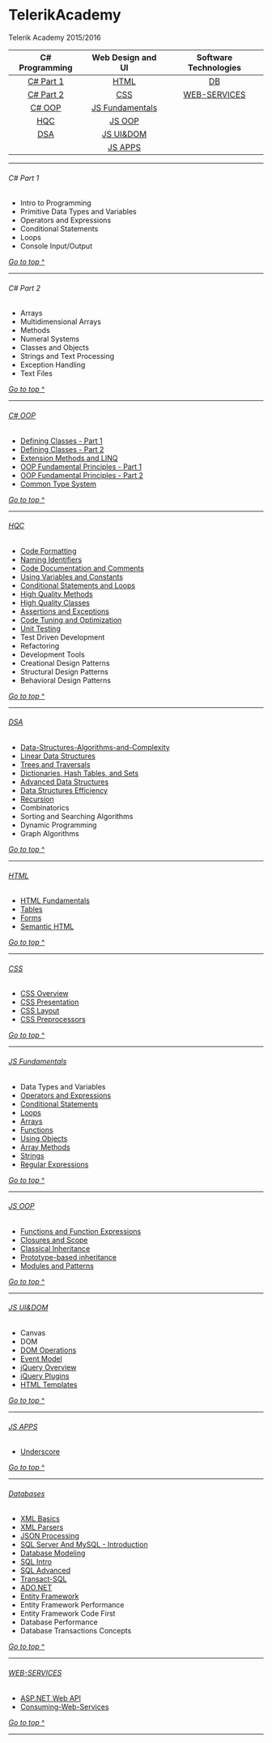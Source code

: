 # TelerikAcademy
Telerik Academy 2015/2016

| C# Programming          | Web Design and UI                   | Software Technologies             |
|:-----------------------:|:-----------------------------------:|:---------------------------------:|
| [C# Part 1](#c-part-1)  | [HTML](#html)                       | [DB](#databases)                  |
| [C# Part 2](#c-part-2)  | [CSS](#css)                         | [WEB-SERVICES](#web-services)     |
| [C# OOP](#c-oop)        | [JS Fundamentals](#js-fundamentals) |                                   |
| [HQC](#hqc)             | [JS OOP](#js-oop)                   |                                   |
| [DSA](#dsa)             | [JS UI&DOM](#js-uidom)              |                                   |
|                         | [JS APPS](#js-apps)                 |                                   |


---

###### C# Part 1
* Intro to Programming
* Primitive Data Types and Variables
* Operators and Expressions
* Conditional Statements
* Loops
* Console Input/Output

[*Go to top* ^](#telerikacademy)

---

###### C# Part 2
* Arrays
* Multidimensional Arrays
* Methods
* Numeral Systems
* Classes and Objects
* Strings and Text Processing
* Exception Handling
* Text Files

[*Go to top* ^](#telerikacademy)

---

###### [C# OOP](Homeworks/C%23-OOP)
* [Defining Classes - Part 1](Homeworks/C%23-OOP/HW_01_DefiningClassesPart1)
* [Defining Classes - Part 2](Homeworks/C%23-OOP/HW_02_DefiningClassesPart2)
* [Extension Methods and LINQ](Homeworks/C%23-OOP/HW_03_ExtensionMethodsDelegatesLambdaLINQ)
* [OOP Fundamental Principles - Part 1](Homeworks/C%23-OOP/HW_04_OOP_Principles%20_Part1)
* [OOP Fundamental Principles - Part 2](Homeworks/C%23-OOP/HW_05_OPP_Principles_Part2)
* [Common Type System](Homeworks/C%23-OOP/HW_06_CommonTypeSystem)

[*Go to top* ^](#telerikacademy)

---

###### [HQC](Homeworks/High%20Quality%20Code)
* [Code Formatting](Homeworks/High%20Quality%20Code/02.%20Code%20Formatting)
* [Naming Identifiers](Homeworks/High%20Quality%20Code/03.%20Naming%20Identifiers)
* [Code Documentation and Comments](Homeworks/High%20Quality%20Code/04.%20Code%20Documentation%20and%20Comments)
* [Using Variables and Constants](Homeworks/High%20Quality%20Code/05.%20Variables%2C%20Data%2C%20Expressions%20and%20Constants)
* [Conditional Statements and Loops](Homeworks/High%20Quality%20Code/06.%20Control%20Flow%2C%20Conditional%20Statements%20and%20Loops)
* [High Quality Methods](Homeworks/High%20Quality%20Code/07.%20High-quality%20Methods)
* [High Quality Classes](Homeworks/High%20Quality%20Code/08.%20High-quality%20Classes)
* [Assertions and Exceptions](Homeworks/High%20Quality%20Code/09.%20Defensive%20Programming%20and%20Exceptions)
* [Code Tuning and Optimization](Homeworks/High%20Quality%20Code/10.%20Code%20Tuning%20and%20Optimization)
* [Unit Testing](Homeworks/High%20Quality%20Code/11.%20Unit%20Testing)
* Test Driven Development
* Refactoring
* Development Tools
* Creational Design Patterns
* Structural Design Patterns
* Behavioral Design Patterns

[*Go to top* ^](#telerikacademy)

---

###### [DSA](Homeworks/Data%20Structures%20and%20Algorithms)
* [Data-Structures-Algorithms-and-Complexity](Homeworks/Data%20Structures%20and%20Algorithms/01.%20Data-Structures-Algorithms-and-Complexity)
* [Linear Data Structures](Homeworks/Data%20Structures%20and%20Algorithms/02.%20Linear-Data-Structures)
* [Trees and Traversals](Homeworks/Data%20Structures%20and%20Algorithms/03.%20Trees-and-Traversals)
* [Dictionaries, Hash Tables, and Sets](Homeworks/Data%20Structures%20and%20Algorithms/04.%20Dictionaries-Hash-Tables-and-Sets)
* [Advanced Data Structures](Homeworks/Data%20Structures%20and%20Algorithms/05.%20Advanced-Data-Structures)
* [Data Structures Efficiency](Homeworks/Data%20Structures%20and%20Algorithms/06.%20Data-Structure-Efficiency)
* [Recursion](Homeworks/Data%20Structures%20and%20Algorithms/07.%20Recursion)
* Combinatorics
* Sorting and Searching Algorithms
* Dynamic Programming
* Graph Algorithms

[*Go to top* ^](#telerikacademy)

---

###### [HTML](Homeworks/HTML)
* [HTML Fundamentals](Homeworks/HTML/HW_01_HTMLFundamentals)
* [Tables](Homeworks/HTML/HW_02_HTMLTables)
* [Forms](Homeworks/HTML/HW_03_HTMLFormsAndFrames)
* [Semantic HTML](Homeworks/HTML/HW_04_SemanticHTML)

[*Go to top* ^](#telerikacademy)

---

###### [CSS](Homeworks/CSS)
* [CSS Overview](Homeworks/CSS/HW_01_CSS_Overview)
* [CSS Presentation](Homeworks/CSS/HW_02_CSS_Presentation)
* [CSS Layout](Homeworks/CSS/HW_03_CSS_Layout)
* [CSS Preprocessors](Homeworks/CSS/HW_04_CSS_LESS)

[*Go to top* ^](#telerikacademy)

---

###### [JS Fundamentals](Homeworks/JS-Fundamentals)
* Data Types and Variables
* [Operators and Expressions](Homeworks/JS-Fundamentals/HW_02_OperatorsAndExpressions)
* [Conditional Statements](Homeworks/JS-Fundamentals/HW_03_ConditionalStatements)
* [Loops](Homeworks/JS-Fundamentals/HW_04_Loops)
* [Arrays](Homeworks/JS-Fundamentals/HW_05_Arrays)
* [Functions](Homeworks/JS-Fundamentals/HW_06_Functions)
* [Using Objects](Homeworks/JS-Fundamentals/HW_07_UsingObjects)
* [Array Methods](Homeworks/JS-Fundamentals/HW_08_ArrayMethods)
* [Strings](Homeworks/JS-Fundamentals/HW_09_Strings)
* [Regular Expressions](Homeworks/JS-Fundamentals/HW_10_RegularExpressions)

[*Go to top* ^](#telerikacademy)

---

###### [JS OOP](Homeworks/JS-OOP)
* [Functions and Function Expressions](Homeworks/JS-OOP/Functions%20And%20Function%20Expressions)
* [Closures and Scope](Homeworks/JS-OOP/Scopes%20and%20Closures)
* [Classical Inheritance](Homeworks/JS-OOP/Classical%20Inheritance)
* [Prototype-based inheritance](Homeworks/JS-OOP/Prototypal%20Inheritance)
* [Modules and Patterns](Homeworks/JS-OOP/Modules%20and%20Patterns)

[*Go to top* ^](#telerikacademy)

---

###### [JS UI&DOM](Homeworks/JS-UI%26DOM)
* Canvas
* DOM
* [DOM Operations](Homeworks/JS-UI%26DOM/DOM%20Operations)
* [Event Model](Homeworks/JS-UI%26DOM/Event%20Model)
* [jQuery Overview](Homeworks/JS-UI%26DOM/jQuery%20Overview)
* [jQuery Plugins](Homeworks/JS-UI%26DOM/jQuery%20Plugins)
* [HTML Templates](Homeworks/JS-UI%26DOM/HTML%20Templates)

[*Go to top* ^](#telerikacademy)

---

###### [JS APPS](Homeworks/JS-APPS)
* [Underscore](Homeworks/JS-APPS/Underscore)

[*Go to top* ^](#telerikacademy)


---

###### [Databases](Homeworks/Databases)
* [XML Basics](Homeworks/Databases/XML-Basics)
* [XML Parsers](Homeworks/Databases/XML-Processing)
* [JSON Processing](Homeworks/Databases/JSON-Processing)
* [SQL Server And MySQL - Introduction](Homeworks/Databases/DBS%20-%20Overview)
* [Database Modeling](Homeworks/Databases/DB-Modelling)
* [SQL Intro](Homeworks/DB/SQL-Intro)
* [SQL Advanced](Homeworks/Databases/Advanced%20SQL)
* [Transact-SQL](Homeworks/Databases/TransactSQL)
* [ADO.NET](Homeworks/Databases/ADO.NET)
* [Entity Framework](Homeworks/Databases/EntityFramework)
* Entity Framework Performance
* Entity Framework Code First
* Database Performance
* Database Transactions Concepts

[*Go to top* ^](#telerikacademy)

---

###### [WEB-SERVICES](Homeworks/WEB-SERVICES)
* [ASP.NET Web API](Homeworks/WEB-SERVICES/ASP.NET-Web-API)
* [Consuming-Web-Services](Homeworks/WEB-SERVICES/Consuming-Web-Services)

[*Go to top* ^](#telerikacademy)


---
